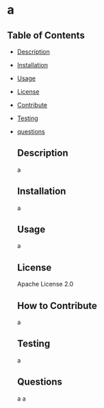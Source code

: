 
  # a 

  ## Table of Contents
  - [Description](#description)
  - [Installation](#installation)
  - [Usage](#usage)
  - [License](#license)
  - [Contribute](#how-to-contribute)
  - [Testing](#testing)
  - [questions](#questions)

    ## Description
    a

    ## Installation
    a

    ## Usage
    a

    ## License
    Apache License 2.0

    ## How to Contribute
    a

    ## Testing
    a

    ## Questions
    a
    a

